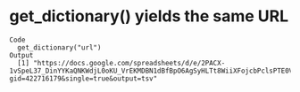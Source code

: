 # get_dictionary() yields the same URL

    Code
      get_dictionary("url")
    Output
      [1] "https://docs.google.com/spreadsheets/d/e/2PACX-1vSpeL37_DinYYKaQNKWdjL0oKU_VrEKMDBN1dBfBpO6AgSyHLTt8WiiXFojcbPclsPTE0VliDWvRKxh/pub?gid=422716179&single=true&output=tsv"

